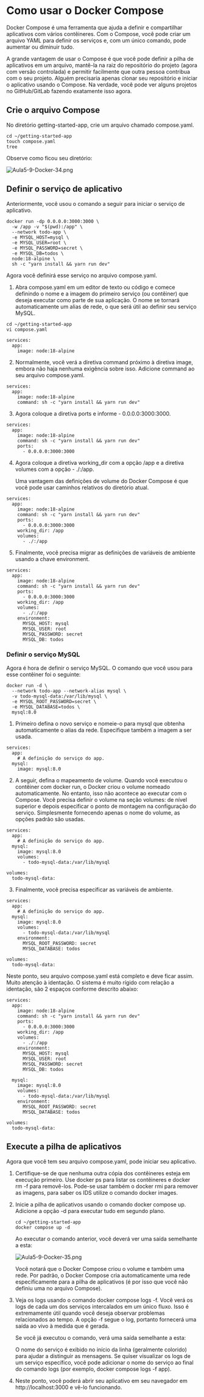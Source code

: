 # Como usar o Docker Compose

Docker Compose é uma ferramenta que ajuda a definir e compartilhar aplicativos com vários contêineres. Com o Compose, você pode criar um arquivo YAML para definir os serviços e, com um único comando, pode aumentar ou diminuir tudo.

A grande vantagem de usar o Compose é que você pode definir a pilha de aplicativos em um arquivo, mantê-la na raiz do repositório do projeto (agora com versão controlada) e permitir facilmente que outra pessoa contribua com o seu projeto. Alguém precisaria apenas clonar seu repositório e iniciar o aplicativo usando o Compose. Na verdade, você pode ver alguns projetos no GitHub/GitLab fazendo exatamente isso agora.

## Crie o arquivo Compose

No diretório getting-started-app, crie um arquivo chamado compose.yaml.

```console
cd ~/getting-started-app
touch compose.yaml
tree
```

Observe como ficou seu diretório:

![Aula5-9-Docker-34.png](imagens/Aula5-9-Docker-34.png)

## Definir o serviço de aplicativo

Anteriormente, você usou o comando a seguir para iniciar o serviço de aplicativo.

```console
docker run -dp 0.0.0.0:3000:3000 \
  -w /app -v "$(pwd):/app" \
  --network todo-app \
  -e MYSQL_HOST=mysql \
  -e MYSQL_USER=root \
  -e MYSQL_PASSWORD=secret \
  -e MYSQL_DB=todos \
  node:18-alpine \
  sh -c "yarn install && yarn run dev"
```

Agora você definirá esse serviço no arquivo compose.yaml.

1. Abra compose.yaml em um editor de texto ou código e comece definindo o nome e a imagem do primeiro serviço (ou contêiner) que deseja executar como parte de sua aplicação. O nome se tornará automaticamente um alias de rede, o que será útil ao definir seu serviço MySQL.

```console
cd ~/getting-started-app
vi compose.yaml
```

```console
services:
  app:
    image: node:18-alpine
```

2. Normalmente, você verá a diretiva command próximo à diretiva image, embora não haja nenhuma exigência sobre isso. Adicione command ao seu arquivo compose.yaml.

```console
services:
  app:
    image: node:18-alpine
    command: sh -c "yarn install && yarn run dev"
```

3. Agora coloque a diretiva ports e informe - 0.0.0.0:3000:3000.

```console
services:
  app:
    image: node:18-alpine
    command: sh -c "yarn install && yarn run dev"
    ports:
      - 0.0.0.0:3000:3000
```

4. Agora coloque a diretiva working_dir com a opção /app e a diretiva volumes com a opção - ./:/app.

    Uma vantagem das definições de volume do Docker Compose é que você pode usar caminhos relativos do diretório atual.

```console
services:
  app:
    image: node:18-alpine
    command: sh -c "yarn install && yarn run dev"
    ports:
      - 0.0.0.0:3000:3000
    working_dir: /app
    volumes:
      - ./:/app
```

5. Finalmente, você precisa migrar as definições de variáveis ​​de ambiente usando a chave environment.

```console
services:
  app:
    image: node:18-alpine
    command: sh -c "yarn install && yarn run dev"
    ports:
      - 0.0.0.0:3000:3000
    working_dir: /app
    volumes:
      - ./:/app
    environment:
      MYSQL_HOST: mysql
      MYSQL_USER: root
      MYSQL_PASSWORD: secret
      MYSQL_DB: todos
```

### Definir o serviço MySQL

Agora é hora de definir o serviço MySQL. O comando que você usou para esse contêiner foi o seguinte:

```console
docker run -d \
  --network todo-app --network-alias mysql \
  -v todo-mysql-data:/var/lib/mysql \
  -e MYSQL_ROOT_PASSWORD=secret \
  -e MYSQL_DATABASE=todos \
  mysql:8.0
```

1. Primeiro defina o novo serviço e nomeie-o para mysql que obtenha automaticamente o alias da rede. Especifique também a imagem a ser usada.

```console
services:
  app:
    # A definição do serviço do app.
  mysql:
    image: mysql:8.0
```

2. A seguir, defina o mapeamento de volume. Quando você executou o contêiner com docker run, o Docker criou o volume nomeado automaticamente. No entanto, isso não acontece ao executar com o Compose. Você precisa definir o volume na seção volumes: de nível superior e depois especificar o ponto de montagem na configuração do serviço. Simplesmente fornecendo apenas o nome do volume, as opções padrão são usadas.

```console
services:
  app:
    # A definição do serviço do app.
  mysql:
    image: mysql:8.0
    volumes:
      - todo-mysql-data:/var/lib/mysql

volumes:
  todo-mysql-data:
```

3. Finalmente, você precisa especificar as variáveis ​​de ambiente.

```console
services:
  app:
    # A definição do serviço do app.
  mysql:
    image: mysql:8.0
    volumes:
      - todo-mysql-data:/var/lib/mysql
    environment:
      MYSQL_ROOT_PASSWORD: secret
      MYSQL_DATABASE: todos

volumes:
  todo-mysql-data:
```

Neste ponto, seu arquivo compose.yaml está completo e deve ficar assim. Muito atenção à identação. O sistema é muito rígido com relação a identação, são 2 espaços conforme descrito abaixo:

```console
services:
  app:
    image: node:18-alpine
    command: sh -c "yarn install && yarn run dev"
    ports:
      - 0.0.0.0:3000:3000
    working_dir: /app
    volumes:
      - ./:/app
    environment:
      MYSQL_HOST: mysql
      MYSQL_USER: root
      MYSQL_PASSWORD: secret
      MYSQL_DB: todos

  mysql:
    image: mysql:8.0
    volumes:
      - todo-mysql-data:/var/lib/mysql
    environment:
      MYSQL_ROOT_PASSWORD: secret
      MYSQL_DATABASE: todos

volumes:
  todo-mysql-data:
```

## Execute a pilha de aplicativos

Agora que você tem seu arquivo compose.yaml, pode iniciar seu aplicativo.

1. Certifique-se de que nenhuma outra cópia dos contêineres esteja em execução primeiro. Use docker ps para listar os contêineres e docker rm -f <ids> para removê-los. Pode-se usar também o docker rmi <ID> para remover as imagens, para saber os IDS utilize o comando docker images.

2. Inicie a pilha de aplicativos usando o comando docker compose up. Adicione a opção -d para executar tudo em segundo plano.

    ```console
    cd ~/getting-started-app
    docker compose up -d
    ```

    Ao executar o comando anterior, você deverá ver uma saída semelhante a esta:

    ![Aula5-9-Docker-35.png](imagens/Aula5-9-Docker-35.png)

    Você notará que o Docker Compose criou o volume e também uma rede. Por padrão, o Docker Compose cria automaticamente uma rede especificamente para a pilha de aplicativos (é por isso que você não definiu uma no arquivo Compose).

3. Veja os logs usando o comando docker compose logs -f. Você verá os logs de cada um dos serviços intercalados em um único fluxo. Isso é extremamente útil quando você deseja observar problemas relacionados ao tempo. A opção -f segue o log, portanto fornecerá uma saída ao vivo à medida que é gerada.

    Se você já executou o comando, verá uma saída semelhante a esta:

    O nome do serviço é exibido no início da linha (geralmente colorido) para ajudar a distinguir as mensagens. Se quiser visualizar os logs de um serviço específico, você pode adicionar o nome do serviço ao final do comando logs (por exemplo, docker compose logs -f app).

4. Neste ponto, você poderá abrir seu aplicativo em seu navegador em http://localhost:3000 e vê-lo funcionando.